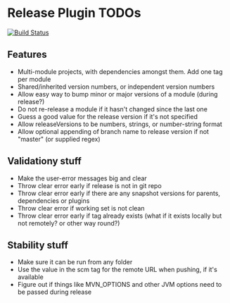 Release Plugin TODOs
====================

[![Build Status](https://travis-ci.org/danielflower/maven-multi-module-releaser.svg?branch=master)](https://travis-ci.org/danielflower/maven-multi-module-releaser)

Features
--------

* Multi-module projects, with dependencies amongst them. Add one tag per module
* Shared/inherited version numbers, or independent version numbers
* Allow easy way to bump minor or major versions of a module (during release?)
* Do not re-release a module if it hasn't changed since the last one
* Guess a good value for the release version if it's not specified
* Allow releaseVersions to be numbers, strings, or number-string format
* Allow optional appending of branch name to release version if not "master" (or supplied regex)

Validationy stuff
-----------------

* Make the user-error messages big and clear
* Throw clear error early if release is not in git repo
* Throw clear error early if there are any snapshot versions for parents, dependencies or plugins
* Throw clear error if working set is not clean
* Throw clear error early if tag already exists (what if it exists locally but not remotely? or other way round?)

Stability stuff
---------------

* Make sure it can be run from any folder
* Use the value in the scm tag for the remote URL when pushing, if it's available
* Figure out if things like MVN_OPTIONS and other JVM options need to be passed during release